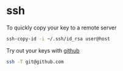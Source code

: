 # ssh

To quickly copy your key to a remote server

```sh
ssh-copy-id -i ~/.ssh/id_rsa user@host
```

Try out your keys with [github](https://github.com/settings/keys)

```sh
ssh -T git@github.com
```
